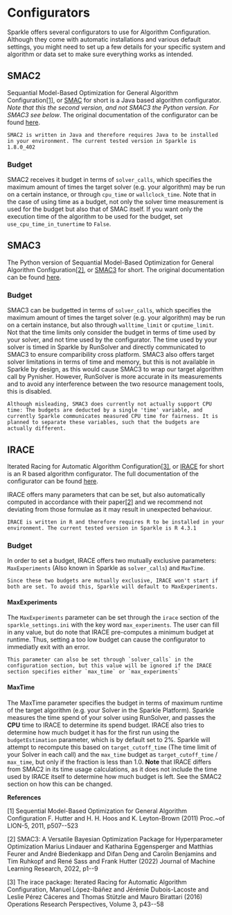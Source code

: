 # Configurators

Sparkle offers several configurators to use for Algorithm Configuration. Although they come with automatic installations and various default settings, you might need to set up a few details for your specific system and algorithm or data set to make sure everything works as intended.

## SMAC2

Sequantial Model-Based Optimization for General Algorithm Configuration[[1]](#1), or [SMAC]((https://www.cs.ubc.ca/labs/algorithms/Projects/SMAC)) for short is a Java based algorithm configurator. *Note that this the second version, and not SMAC3 the Python version. For SMAC3 see below*. The original documentation of the configurator can be found [here](https://www.cs.ubc.ca/labs/algorithms/Projects/SMAC/v2.10.03/manual.pdf).

```{note}
SMAC2 is written in Java and therefore requires Java to be installed in your environment. The current tested version in Sparkle is 1.8.0_402
```

### Budget

SMAC2 receives it budget in terms of `solver_calls`, which specifies the maximum amount of times the target solver (e.g. your algorithm) may be run on a certain instance, or through `cpu_time` or `wallclock_time`. Note that in the case of using time as a budget, not only the solver time measurement is used for the budget but also that of SMAC itself. If you want only the execution time of the algorithm to be used for the budget, set `use_cpu_time_in_tunertime` to `False`.

## SMAC3

The Python version of Sequantial Model-Based Optimization for General Algorithm Configuration[[2]](#2), or [SMAC3](https://github.com/automl/SMAC3) for short. The original documentation can be found [here](https://automl.github.io/SMAC3/). 

### Budget

SMAC3 can be budgetted in terms of `solver_calls`, which specifies the maximum amount of times the target solver (e.g. your algorithm) may be run on a certain instance, but also through `walltime_limit` or `cputime_limit`. Not that the time limits only consider the budget in terms of time used by your solver, and not time used by the configurator. The time used by your solver is timed in Sparkle by RunSolver and directly communicated to SMAC3 to ensure comparibility cross platform. SMAC3 also offers target solver limitations in terms of time and memory, but this is not available in Sparkle by design, as this would cause SMAC3 to wrap our target algorithm call by Pynisher. However, RunSolver is more accurate in its measurements and to avoid any interference between the two resource management tools, this is disabled.

```{warning}
Although misleading, SMAC3 does currently not actually support CPU time: The budgets are deducted by a single 'time' variable, and currently Sparkle communicates measured CPU time for fairness. It is planned to separate these variables, such that the budgets are actually different.
```

## IRACE

Iterated Racing for Automatic Algorithm Configuration[[3]](#3), or [IRACE](https://mlopez-ibanez.github.io/irace/) for short is an R based algorithm configurator. The full documentation of the configurator can be found [here](https://cran.r-project.org/web/packages/irace/vignettes/irace-package.pdf).

IRACE offers many parameters that can be set, but also automatically computed in accordance with their paper[[2]](#2) and we recommend not deviating from those formulae as it may result in unexpected behaviour.

```{note}
IRACE is written in R and therefore requires R to be installed in your environment. The current tested version in Sparkle is R 4.3.1
```

### Budget

In order to set a budget, IRACE offers two mutually exclusive parameters: `MaxExperiments` (Also known in Sparkle as `solver_calls`) and `MaxTime`.

```{note}
Since these two budgets are mutually exclusive, IRACE won't start if both are set. To avoid this, Sparkle will default to MaxExperiments.
```

#### MaxExperiments

The `MaxExperiments` parameter can be set through the `irace` section of the `sparkle_settings.ini` with the key word `max_experiments`. The user can fill in any value, but do note that IRACE pre-computes a minimum budget at runtime. Thus, setting a too low budget can cause the configurator to immediatly exit with an error.

```{note}
This parameter can also be set through `solver_calls` in the configuration section, but this value will be ignored if the IRACE section specifies either `max_time` or `max_experiments`
```

#### MaxTime

The MaxTime parameter specifies the budget in terms of maximum runtime of the target algorithm (e.g. your Solver in the Sparkle Platform). Sparkle measures the time spend of your solver using RunSolver, and passes the **CPU** time to IRACE to determine its spend budget. IRACE also tries to determine how much budget it has for the first run using the `budgetEstimation` parameter, which is by default set to 2%. Sparkle will attempt to recompute this based on `target_cutoff_time` (The time limit of your Solver in each call) and the `max_time` budget as ```target_cutoff_time``` / ```max_time```, but only if the fraction is less than 1.0. **Note** that IRACE differs from SMAC2 in its time usage calculations, as it does not include the time used by IRACE itself to determine how much budget is left. See the SMAC2 section on how this can be changed.

**References**

<a id="1">[1]</a>
Sequential Model-Based Optimization for General Algorithm Configuration
F. Hutter and H. H. Hoos and K. Leyton-Brown (2011)
Proc.~of LION-5, 2011, p507--523

<a id="2">[2]</a>
SMAC3: A Versatile Bayesian Optimization Package for Hyperparameter Optimization
Marius Lindauer and Katharina Eggensperger and Matthias Feurer and André Biedenkapp and Difan Deng and Carolin Benjamins and Tim Ruhkopf and René Sass and Frank Hutter (2022)
Journal of Machine Learning Research, 2022, p1--9

<a id="3">[3]</a>
The irace package: Iterated Racing for Automatic Algorithm Configuration,
Manuel López-Ibáñez and Jérémie Dubois-Lacoste and Leslie Pérez Cáceres and Thomas Stützle and Mauro Birattari (2016)
Operations Research Perspectives, Volume 3, p43--58
